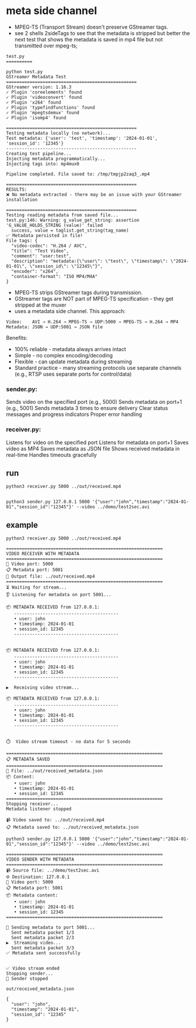 # meta side channel

* MPEG-TS (Transport Stream) doesn't preserve GStreamer tags. 
* see 2 shells 2sideTags to see that the metadata is stripped but better the next test that shows the metadata is saved in mp4 file but not transmitted over mpeg-ts;


``` 
test.py
==========

python test.py                              
GStreamer Metadata Test
==================================================
GStreamer version: 1.16.3
✓ Plugin 'coreelements' found
✓ Plugin 'videoconvert' found
✓ Plugin 'x264' found
✓ Plugin 'typefindfunctions' found
✓ Plugin 'mpegtsdemux' found
✓ Plugin 'isomp4' found

==================================================
Testing metadata locally (no network)...
Test metadata: {'user': 'test', 'timestamp': '2024-01-01', 'session_id': '12345'}
--------------------------------------------------
Creating test pipeline...
Injecting metadata programmatically...
Injecting tags into: mp4mux0

Pipeline completed. File saved to: /tmp/tmpjp2zaq3_.mp4

==================================================
RESULTS:
❌ No metadata extracted - there may be an issue with your GStreamer installation

==================================================
Testing reading metadata from saved file...
test.py:146: Warning: g_value_get_string: assertion 'G_VALUE_HOLDS_STRING (value)' failed
  success, value = taglist.get_string(tag_name)
✅ Metadata persisted in file!
File tags: {
  "video-codec": "H.264 / AVC",
  "title": "Test Video",
  "comment": "user:test",
  "description": "metadata:{\"user\": \"test\", \"timestamp\": \"2024-01-01\", \"session_id\": \"12345\"}",
  "encoder": "x264",
  "container-format": "ISO MP4/M4A"
}
```

* MPEG-TS strips GStreamer tags during transmission.
* GStreamer tags are NOT part of MPEG-TS specification - they get stripped at the muxer
* uses a metadata side channel. This approach:

```
Video:    AVI → H.264 → MPEG-TS → UDP:5000 → MPEG-TS → H.264 → MP4
Metadata: JSON → UDP:5001 → JSON file
```

Benefits:

* 100% reliable - metadata always arrives intact
* Simple - no complex encoding/decoding
* Flexible - can update metadata during streaming
* Standard practice - many streaming protocols use separate channels (e.g., RTSP uses separate ports for control/data)

### sender.py:

Sends video on the specified port (e.g., 5000)
Sends metadata on port+1 (e.g., 5001)
Sends metadata 3 times to ensure delivery
Clear status messages and progress indicators
Proper error handling

### receiver.py:

Listens for video on the specified port
Listens for metadata on port+1
Saves video as MP4
Saves metadata as JSON file
Shows received metadata in real-time
Handles timeouts gracefully

## run

```
python3 receiver.py 5000 ../out/received.mp4


python3 sender.py 127.0.0.1 5000 '{"user":"john","timestamp":"2024-01-01","session_id":"12345"}' --video ../demo/test2sec.avi
```

## example


```
python3 receiver.py 5000 ../out/received.mp4

============================================================
VIDEO RECEIVER WITH METADATA
============================================================
📡 Video port: 5000
📋 Metadata port: 5001
💾 Output file: ../out/received.mp4
============================================================
⏳ Waiting for stream...
👂 Listening for metadata on port 5001...

📦 METADATA RECEIVED from 127.0.0.1:
   ----------------------------------------
   • user: john
   • timestamp: 2024-01-01
   • session_id: 12345
   ----------------------------------------


📦 METADATA RECEIVED from 127.0.0.1:
   ----------------------------------------
   • user: john
   • timestamp: 2024-01-01
   • session_id: 12345
   ----------------------------------------

▶️  Receiving video stream...

📦 METADATA RECEIVED from 127.0.0.1:
   ----------------------------------------
   • user: john
   • timestamp: 2024-01-01
   • session_id: 12345
   ----------------------------------------


⏱️  Video stream timeout - no data for 5 seconds

============================================================
📋 METADATA SAVED
============================================================
📁 File: ../out/received_metadata.json
📦 Content:
   • user: john
   • timestamp: 2024-01-01
   • session_id: 12345
============================================================
Stopping receiver...
Metadata listener stopped

📹 Video saved to: ../out/received.mp4
📋 Metadata saved to: ../out/received_metadata.json

```


```
python3 sender.py 127.0.0.1 5000 '{"user":"john","timestamp":"2024-01-01","session_id":"12345"}' --video ../demo/test2sec.avi

============================================================
VIDEO SENDER WITH METADATA
============================================================
📹 Source file: ../demo/test2sec.avi
🌐 Destination: 127.0.0.1
📡 Video port: 5000
📋 Metadata port: 5001
📦 Metadata content:
   • user: john
   • timestamp: 2024-01-01
   • session_id: 12345
============================================================

📨 Sending metadata to port 5001...
  Sent metadata packet 1/3
  Sent metadata packet 2/3
▶️  Streaming video...
  Sent metadata packet 3/3
✅ Metadata sent successfully


✅ Video stream ended
Stopping sender...
🛑 Sender stopped

```


```
out/received_metadata.json

{
  "user": "john",
  "timestamp": "2024-01-01",
  "session_id": "12345"
}

```